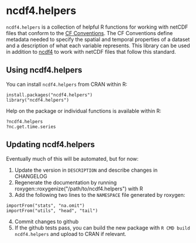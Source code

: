 # ncdf4.helpers

`ncdf4.helpers` is a collection of helpful R functions for working with netCDF files that conform to the [CF Conventions](https://cfconventions.org/index.html). The CF Conventions define metadata needed to specify the spatial and temporal properties of a dataset and a description of what each variable represents. This library can be used in addition to [ncdf4](https://cran.r-project.org/web/packages/ncdf4/index.html) to work with netCDF files that follow this standard.

## Using ncdf4.helpers

You can install `ncdf4.helpers` from CRAN within R:

```
install.packages("ncdf4.helpers")
library("ncdf4.helpers")
```

Help on the package or individual functions is available within R:

```
?ncdf4.helpers
?nc.get.time.series
```

## Updating ncdf4.helpers

Eventually much of this will be automated, but for now:

1. Update the version in `DESCRIPTION` and describe changes in CHANGELOG
2. Regenerate the documentation by running roxygen::roxygenize("/path/to/ncdf4.helpers") with R
3. Add the following two lines to the `NAMESPACE` file generated by roxygen:
```
importFrom("stats", "na.omit")
importFrom("utils", "head", "tail")
```
4. Commit changes to github
5. If the github tests pass, you can build the new package with `R CMD build ncdf4.helpers` and upload to CRAN if relevant.